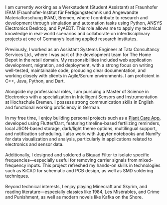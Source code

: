 I am currently working as a Werkstudent (Student Assistant) at Fraunhofer IFAM (Fraunhofer-Institut für Fertigungstechnik und Angewandte Materialforschung IFAM), Bremen, where I contribute to research and development through simulation and automation tasks using Python, ANSYS Electronics Desktop, and PyAEDT. This role allows me to apply my technical knowledge in real-world scenarios and collaborate on interdisciplinary projects at one of Germany’s leading applied research institutes.
<br/><br/>
Previously, I worked as an Assistant Systems Engineer at Tata Consultancy Services Ltd., where I was part of the development team for The Home Depot in the retail domain. My responsibilities included web application development, migration, and deployment, with a strong focus on writing well-tested, maintainable code, producing clear documentation, and working closely with clients in Agile/Scrum environments. I am proficient in C++, Java, Python, and Dart.
<br/><br/>
Alongside my professional roles, I am pursuing a Master of Science in Electronics with a specialization in Intelligent Sensors and Instrumentation at Hochschule Bremen. I possess strong communication skills in English and functional working proficiency in German.
<br/><br/>
In my free time, I enjoy building personal projects such as a [Plant Care App](https://github.com/oreymaonr/Adenium), developed using Flutter/Dart, featuring timeline-based fertilizing reminders, local JSON-based storage, dark/light theme options, multilingual support, and notification scheduling. I also work with Jupyter notebooks and NumPy for data visualization and analysis, particularly in applications related to electronics and sensor data.
<br/><br/>
Additionally, I designed and soldered a Biquad Filter to isolate specific frequencies—especially useful for removing carrier signals from mixed-frequency inputs. This project refreshed my hands-on skills in technologies such as KiCAD for schematic and PCB design, as well as SMD soldering techniques.
<br/><br/>
Beyond technical interests, I enjoy playing Minecraft and Skyrim, and reading literature—especially classics like 1984, Les Misérables, and Crime and Punishment, as well as modern novels like Kafka on the Shore.
